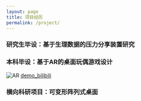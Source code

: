 ```yaml
---
layout: page
title: 项目经历
permalink: /project/
---
```


### 研究生毕设：基于生理数据的压力分享装置研究



### 本科毕设：基于AR的桌面玩偶游戏设计

![AR]()
[demo_bilibili](https://www.bilibili.com/video/BV12V4y1r7G7/?spm_id_from=333.337.search-card.all.click)


### 横向科研项目：可变形阵列式桌面
